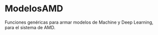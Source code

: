 # ModelosAMD
 Funciones genéricas para armar modelos de Machine y Deep Learning, para el sistema de AMD.
